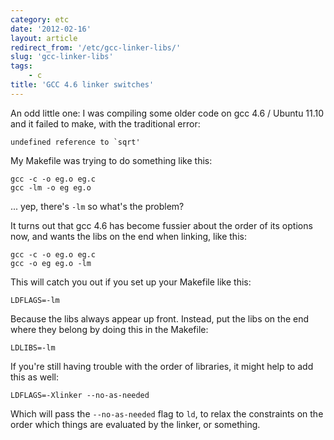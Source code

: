 ```yaml
---
category: etc
date: '2012-02-16'
layout: article
redirect_from: '/etc/gcc-linker-libs/'
slug: 'gcc-linker-libs'
tags:
    - c
title: 'GCC 4.6 linker switches'
---
```


An odd little one: I was compiling some older code on gcc 4.6 / Ubuntu
11.10 and it failed to make, with the traditional error:

    undefined reference to `sqrt'

My Makefile was trying to do something like this:

    gcc -c -o eg.o eg.c
    gcc -lm -o eg eg.o

... yep, there's `-lm` so what's the problem?

It turns out that gcc 4.6 has become fussier about the order of its
options now, and wants the libs on the end when linking, like this:

    gcc -c -o eg.o eg.c
    gcc -o eg eg.o -lm

This will catch you out if you set up your Makefile like this:

    LDFLAGS=-lm

Because the libs always appear up front. Instead, put the libs on the
end where they belong by doing this in the Makefile:

    LDLIBS=-lm

If you're still having trouble with the order of libraries, it might
help to add this as well:

    LDFLAGS=-Xlinker --no-as-needed

Which will pass the `--no-as-needed` flag to `ld`, to relax the
constraints on the order which things are evaluated by the linker, or
something.
